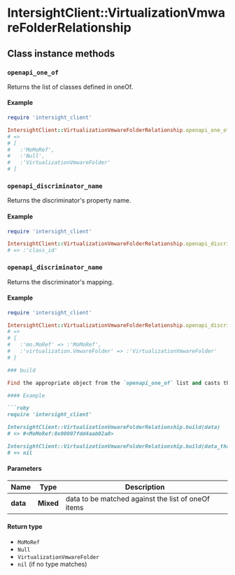 # IntersightClient::VirtualizationVmwareFolderRelationship

## Class instance methods

### `openapi_one_of`

Returns the list of classes defined in oneOf.

#### Example

```ruby
require 'intersight_client'

IntersightClient::VirtualizationVmwareFolderRelationship.openapi_one_of
# =>
# [
#   :'MoMoRef',
#   :'Null',
#   :'VirtualizationVmwareFolder'
# ]
```

### `openapi_discriminator_name`

Returns the discriminator's property name.

#### Example

```ruby
require 'intersight_client'

IntersightClient::VirtualizationVmwareFolderRelationship.openapi_discriminator_name
# => :'class_id'
```

### `openapi_discriminator_name`

Returns the discriminator's mapping.

#### Example

```ruby
require 'intersight_client'

IntersightClient::VirtualizationVmwareFolderRelationship.openapi_discriminator_mapping
# =>
# {
#   :'mo.MoRef' => :'MoMoRef',
#   :'virtualization.VmwareFolder' => :'VirtualizationVmwareFolder'
# }

### build

Find the appropriate object from the `openapi_one_of` list and casts the data into it.

#### Example

```ruby
require 'intersight_client'

IntersightClient::VirtualizationVmwareFolderRelationship.build(data)
# => #<MoMoRef:0x00007fdd4aab02a0>

IntersightClient::VirtualizationVmwareFolderRelationship.build(data_that_doesnt_match)
# => nil
```

#### Parameters

| Name | Type | Description |
| ---- | ---- | ----------- |
| **data** | **Mixed** | data to be matched against the list of oneOf items |

#### Return type

- `MoMoRef`
- `Null`
- `VirtualizationVmwareFolder`
- `nil` (if no type matches)

